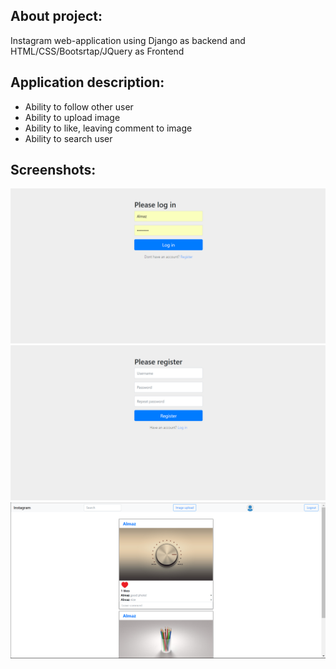 ## About project:
Instagram web-application using Django as backend and HTML/CSS/Bootsrtap/JQuery as Frontend

## Application description:
*  Ability to follow other user
*  Ability to upload image
*  Ability to like, leaving comment to image
*  Ability to search user

 
## Screenshots:

<p align="center">
  <img src="/screenshot_1.PNG" width="800"/>
  <img src="/screenshot_2.PNG" width="800"/>
  <img src="/screenshot_3.PNG" width="800"/>
</p>
